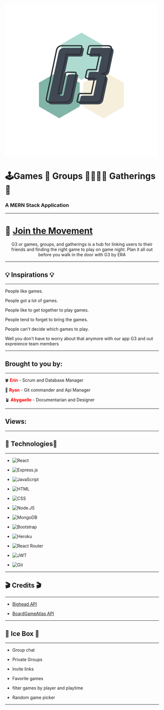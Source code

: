 ![view 1](public/logo.png)
# 🕹Games 🎲  Groups 👨‍👩‍👧‍👦  Gatherings 📅 
### A MERN Stack Application
___
# 💪 [Join the Movement](https://g3-frontend.herokuapp.com/login)

<center>G3 or games, groups, and gatherings is a hub for linking users to their friends and finding the right game to play on game night. Plan it all out before you walk in the door with G3 by ERA</center>


___
## 💡 Inspirations 💡
___
People like games.

People got a lot of games.

People like to get together to play games.

People tend to forget to bring the games.

People can't decide which games to play.

Well you don't have to worry about that anymore with our app G3 and out expreience team members
___
## Brought to you by:
___
🍀 <font color="red">**Erin**</font> - Scrum and Database Manager


🎸 <font color="red">**Ryan**</font> - Git commander and Api Manager


🪴 <font color="red">**Abygaelle**</font> - Documentarian and Designer
___
## Views:

___

## 💾 Technologies💾
___
* ![React](https://img.shields.io/badge/React-20232A?style=for-the-badge&logo=react&logoColor=61DAFB)

* ![Express.js](https://img.shields.io/badge/express.js-%23404d59.svg?style=for-the-badge&logo=express&logoColor=%2361DAFB)

* ![JavaScript](https://img.shields.io/badge/JavaScript-323330?style=for-the-badge&logo=javascript&logoColor=F7DF1E)

* ![HTML](https://img.shields.io/badge/HTML5-E34F26?style=for-the-badge&logo=html5&logoColor=white)

* ![CSS](https://img.shields.io/badge/CSS3-1572B6?style=for-the-badge&logo=css3&logoColor=white)

* ![Node.JS](https://img.shields.io/badge/Node.js-43853D?style=for-the-badge&logo=node.js&logoColor=white)

* ![MongoDB](https://img.shields.io/badge/MongoDB-4EA94B?style=for-the-badge&logo=mongodb&logoColor=white)

* ![Bootstrap](https://img.shields.io/badge/Bootstrap-563D7C?style=for-the-badge&logo=bootstrap&logoColor=white)

* ![Heroku](https://img.shields.io/badge/Heroku-430098?style=for-the-badge&logo=heroku&logoColor=white)

* ![React Router](https://img.shields.io/badge/React_Router-CA4245?style=for-the-badge&logo=react-router&logoColor=white)

* ![JWT](https://img.shields.io/badge/JWT-black?style=for-the-badge&logo=JSON%20web%20tokens)

* ![Git](https://img.shields.io/badge/git-%23F05033.svg?style=for-the-badge&logo=git&logoColor=white)
___
## 🎬 Credits 🎬
___
* [Bighead API](https://bigheads.io/)

* [BoardGameAtlas API](https://www.boardgameatlas.com/api/docs)
___
## 🧊 Ice Box 🧊
___
* Group chat


* Private Groups


* Invite links


* Favorite games


* filter games by player and playtime


* Random game picker

___


